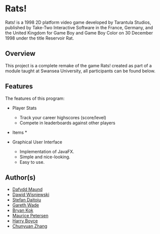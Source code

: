 # Rats!
Rats! is a 1998 2D platform video game developed by Tarantula Studios, published by Take-Two Interactive Software in the France, Germany, and the United Kingdom for Game Boy and Game Boy Color on 30 December 1998 under the title Reservoir Rat.

## Overview
This project is a complete remake of the game Rats! created as part of a module taught at Swansea University, all participants can be found below.

## Features
The features of this program:

* Player Stats
  * Track your career highscores (score/level)
  * Compete in leaderboards against other players

* Items
  * 


* Graphical User Interface
  * Implementation of JavaFX.
  * Simple and nice-looking.
  * Easy to use.

## Author(s)
* [Dafydd Maund](https://github.com/Stryzhh)
* [Dawid Wisniewski](https://github.com/SnickyBicky)
* [Stefan Daitoiu](https://github.com/Ethosss)
* [Gareth Wade](https://github.com/WickedI)
* [Bryan Kok](https://github.com/DishonestOne)
* [Maurice Petersen](https://github.com/devhambe)
* [Harry Boyce](https://github.com/harryboyce2011556)
* [Chunyuan Zhang](https://github.com/HtmlIsTheBestProgrammingLanaguage)
